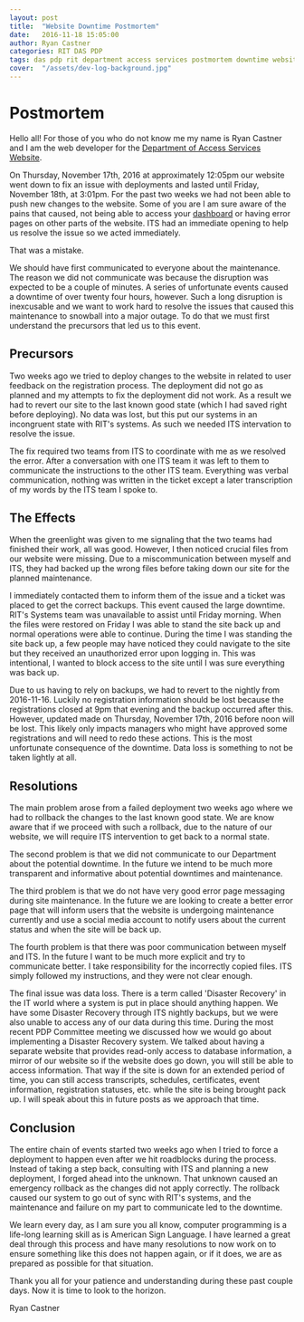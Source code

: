 ```yaml
---
layout: post
title:  "Website Downtime Postmortem"
date:   2016-11-18 15:05:00
author: Ryan Castner
categories: RIT DAS PDP
tags: das pdp rit department access services postmortem downtime website
cover:  "/assets/dev-log-background.jpg"
---
```


# Postmortem

Hello all! For those of you who do not know me my name is Ryan Castner and I am the web developer for the [Department of Access Services Website](https://daspdp.rit.edu).

On Thursday, November 17th, 2016 at approximately 12:05pm our website went down to fix an issue with deployments and lasted until Friday, November 18th, at 3:01pm. For the past two weeks we had not been able to push new changes to the website. Some of you are I am sure aware of the pains that caused, not being able to access your [dashboard](https://daspdp.rit.edu/accounts/dashboard) or having error pages on other parts of the website. ITS had an immediate opening to help us resolve the issue so we acted immediately.

That was a mistake.

We should have first communicated to everyone about the maintenance. The reason we did not communicate was because the disruption was expected to be a couple of minutes. A series of unfortunate events caused a downtime of over twenty four hours, however. Such a long disruption is inexcusable and we want to work hard to resolve the issues that caused this maintenance to snowball into a major outage. To do that we must first understand the precursors that led us to this event.

## Precursors

Two weeks ago we tried to deploy changes to the website in related to user feedback on the registration process. The deployment did not go as planned and my attempts to fix the deployment did not work. As a result we had to revert our site to the last known good state (which I had saved right before deploying). No data was lost, but this put our systems in an incongruent state with RIT's systems. As such we needed ITS intervation to resolve the issue.

The fix required two teams from ITS to coordinate with me as we resolved the error. After a conversation with one ITS team it was left to them to communicate the instructions to the other ITS team. Everything was verbal communication, nothing was written in the ticket except a later transcription of my words by the ITS team I spoke to.

## The Effects

When the greenlight was given to me signaling that the two teams had finished their work, all was good. However, I then noticed crucial files from our website were missing. Due to a miscommunication between myself and ITS, they had backed up the wrong files before taking down our site for the planned maintenance.

I immediately contacted them to inform them of the issue and a ticket was placed to get the correct backups. This event caused the large downtime. RIT's Systems team was unavailable to assist until Friday morning. When the files were restored on Friday I was able to stand the site back up and normal operations were able to continue. During the time I was standing the site back up, a few people may have noticed they could navigate to the site but they received an unauthorized error upon logging in. This was intentional, I wanted to block access to the site until I was sure everything was back up.

Due to us having to rely on backups, we had to revert to the nightly from 2016-11-16. Luckily no registration information should be lost because the registrations closed at 9pm that evening and the backup occurred after this. However, updated made on Thursday, November 17th, 2016 before noon will be lost. This likely only impacts managers who might have approved some registrations and will need to redo these actions. This is the most unfortunate consequence of the downtime. Data loss is something to not be taken lightly at all.

## Resolutions

The main problem arose from a failed deployment two weeks ago where we had to rollback the changes to the last known good state. We are know aware that if we proceed with such a rollback, due to the nature of our website, we will require ITS intervention to get back to a normal state.

The second problem is that we did not communicate to our Department about the potential downtime. In the future we intend to be much more transparent and informative about potential downtimes and maintenance.

The third problem is that we do not have very good error page messaging during site maintenance. In the future we are looking to create a better error page that will inform users that the website is undergoing maintenance currently and use a social media account to notify users about the current status and when the site will be back up.

The fourth problem is that there was poor communication between myself and ITS. In the future I want to be much more explicit and try to communicate better. I take responsibility for the incorrectly copied files. ITS simply followed my instructions, and they were not clear enough.

The final issue was data loss. There is a term called 'Disaster Recovery' in the IT world where a system is put in place should anything happen. We have some Disaster Recovery through ITS nightly backups, but we were also unable to access any of our data during this time. During the most recent PDP Committee meeting we discussed how we would go about implementing a Disaster Recovery system. We talked about having a separate website that provides read-only access to database information, a mirror of our website so if the website does go down, you will still be able to access information. That way if the site is down for an extended period of time, you can still access transcripts, schedules, certificates, event information, registration statuses, etc. while the site is being brought pack up. I will speak about this in future posts as we approach that time.

## Conclusion

The entire chain of events started two weeks ago when I tried to force a deployment to happen even after we hit roadblocks during the process. Instead of taking a step back, consulting with ITS and planning a new deployment, I forged ahead into the unknown. That unknown caused an emergency rollback as the changes did not apply correctly. The rollback caused our system to go out of sync with RIT's systems, and the maintenance and failure on my part to communicate led to the downtime.

We learn every day, as I am sure you all know, computer programming is a life-long learning skill as is American Sign Language. I have learned a great deal through this process and have many resolutions to now work on to ensure something like this does not happen again, or if it does, we are as prepared as possible for that situation.

Thank you all for your patience and understanding during these past couple days. Now it is time to look to the horizon.

Ryan Castner
